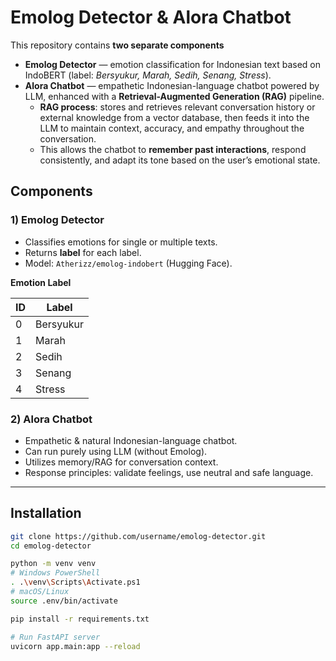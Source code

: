 # Emolog Detector & Alora Chatbot

This repository contains **two separate components**

* **Emolog Detector** — emotion classification for Indonesian text based on IndoBERT (label: *Bersyukur, Marah, Sedih, Senang, Stress*).
* **Alora Chatbot** — empathetic Indonesian-language chatbot powered by LLM, enhanced with a **Retrieval-Augmented Generation (RAG)** pipeline.
  * **RAG process**: stores and retrieves relevant conversation history or external knowledge from a vector database, then feeds it into the LLM to maintain context, accuracy, and empathy throughout the conversation.
  * This allows the chatbot to **remember past interactions**, respond consistently, and adapt its tone based on the user’s emotional state.

## Components

### 1) Emolog Detector

* Classifies emotions for single or multiple texts.
* Returns **label** for each label.
* Model: `Atherizz/emolog-indobert` (Hugging Face).

**Emotion Label**

| ID | Label     |
| -- | --------- |
| 0  | Bersyukur |
| 1  | Marah     |
| 2  | Sedih     |
| 3  | Senang    |
| 4  | Stress    |

### 2) Alora Chatbot

* Empathetic & natural Indonesian-language chatbot.
* Can run purely using LLM (without Emolog).
* Utilizes memory/RAG for conversation context.
* Response principles: validate feelings, use neutral and safe language.

---

## Installation

```bash
git clone https://github.com/username/emolog-detector.git
cd emolog-detector

python -m venv venv
# Windows PowerShell
. .\venv\Scripts\Activate.ps1
# macOS/Linux
source .env/bin/activate

pip install -r requirements.txt

# Run FastAPI server
uvicorn app.main:app --reload
